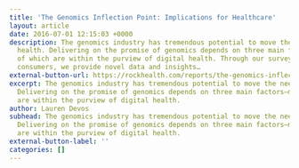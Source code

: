 ```yaml
---
title: 'The Genomics Inflection Point: Implications for Healthcare'
layout: article
date: 2016-07-01 12:15:03 +0000
description: The genomics industry has tremendous potential to move the needle in
  health. Delivering on the promise of genomics depends on three main factors—many
  of which are within the purview of digital health. Through our survey of one thousand
  consumers, we provide novel data and insights…
external-button-url: https://rockhealth.com/reports/the-genomics-inflection-point-implications-for-healthcare/
excerpt: The genomics industry has tremendous potential to move the needle in health.
  Delivering on the promise of genomics depends on three main factors—many of which
  are within the purview of digital health.
author: Lauren Devos
subhead: The genomics industry has tremendous potential to move the needle in health.
  Delivering on the promise of genomics depends on three main factors—many of which
  are within the purview of digital health.
external-button-label: ''
categories: []
---
```

